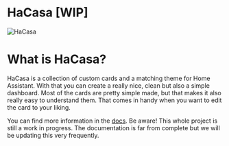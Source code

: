# HaCasa [WIP]
![HaCasa](https://github.com/damianeickhoff/HaCasa/assets/12126826/87788117-694f-4d92-b49c-c6d137844e37)
# What is HaCasa?
HaCasa is a collection of custom cards and a matching theme for Home Assistant. With that you can create a really nice, clean but also a simple dashboard. Most of the cards are pretty simple made, but that makes it also really easy to understand them. That comes in handy when you want to edit the card to your liking.

You can find more information in the [docs](https://damianeickhoff.github.io). Be aware! This whole project is still a work in progress. The documentation is far from complete but we will be updating this very frequently.
